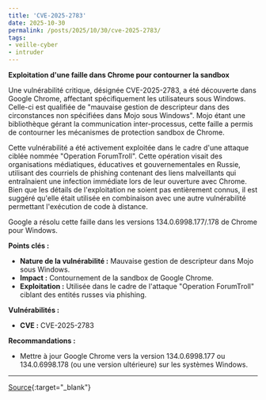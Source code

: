 ```yaml
---
title: 'CVE-2025-2783'
date: 2025-10-30
permalink: /posts/2025/10/30/cve-2025-2783/
tags:
- veille-cyber
- intruder
---
```

**Exploitation d'une faille dans Chrome pour contourner la sandbox**

Une vulnérabilité critique, désignée CVE-2025-2783, a été découverte dans Google Chrome, affectant spécifiquement les utilisateurs sous Windows. Celle-ci est qualifiée de "mauvaise gestion de descripteur dans des circonstances non spécifiées dans Mojo sous Windows". Mojo étant une bibliothèque gérant la communication inter-processus, cette faille a permis de contourner les mécanismes de protection sandbox de Chrome.

Cette vulnérabilité a été activement exploitée dans le cadre d'une attaque ciblée nommée "Operation ForumTroll". Cette opération visait des organisations médiatiques, éducatives et gouvernementales en Russie, utilisant des courriels de phishing contenant des liens malveillants qui entraînaient une infection immédiate lors de leur ouverture avec Chrome. Bien que les détails de l'exploitation ne soient pas entièrement connus, il est suggéré qu'elle était utilisée en combinaison avec une autre vulnérabilité permettant l'exécution de code à distance.

Google a résolu cette faille dans les versions 134.0.6998.177/.178 de Chrome pour Windows.

**Points clés :**

*   <strong>Nature de la vulnérabilité :</strong> Mauvaise gestion de descripteur dans Mojo sous Windows.
*   <strong>Impact :</strong> Contournement de la sandbox de Google Chrome.
*   <strong>Exploitation :</strong> Utilisée dans le cadre de l'attaque "Operation ForumTroll" ciblant des entités russes via phishing.

<strong>Vulnérabilités :</strong>

*   <strong>CVE :</strong> CVE-2025-2783

<strong>Recommandations :</strong>

*   Mettre à jour Google Chrome vers la version 134.0.6998.177 ou 134.0.6998.178 (ou une version ultérieure) sur les systèmes Windows.

---
[Source](https://cvemon.intruder.io/cves/CVE-2025-2783){:target="_blank"}
